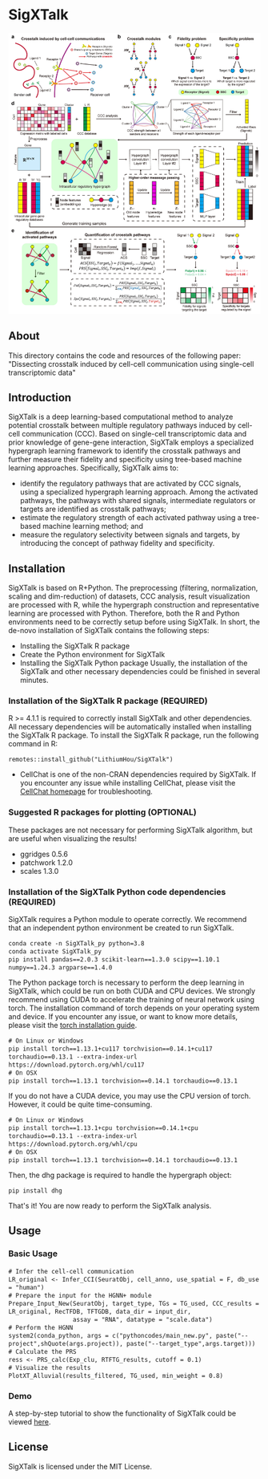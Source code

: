 # SigXTalk
![Figure](/Fig1.jpg)
## About
This directory contains the code and resources of the following paper:
"Dissecting crosstalk induced by cell-cell communication using single-cell transcriptomic data"

## Introduction
SigXTalk is a deep learning-based computational method to analyze potential crosstalk between multiple regulatory pathways induced by cell-cell communication (CCC). Based on single-cell transcriptomic data and prior knowledge of gene-gene interaction, SigXTalk employs a specialized hypergraph learning framework to identify the crosstalk pathways and further measure their fidelity and specificity using tree-based machine learning approaches. Specifically, SigXTalk aims to:
-	identify the regulatory pathways that are activated by CCC signals, using a specialized hypergraph learning approach. Among the activated pathways, the pathways with shared signals, intermediate regulators or targets are identified as crosstalk pathways;
-	estimate the regulatory strength of each activated pathway using a tree-based machine learning method; and 
- measure the regulatory selectivity between signals and targets, by introducing the concept of pathway fidelity and specificity.

## Installation
SigXTalk is based on R+Python. The preprocessing (filtering, normalization, scaling and dim-reduction) of datasets, CCC analysis, result visualization are processed with R, while the hypergraph construction and representative learning are processed with Python. Therefore, both the R and Python environments need to be correctly setup before using SigXTalk. In short, the de-novo installation of SigXTalk contains the following steps:
- Installing the SigXTalk R package
- Create the Python environment for SigXTalk
- Installing the SigXTalk Python package
Usually, the installation of the SigXTalk and other necessary dependencies could be finished in several minutes.


### Installation of the SigXTalk R package (REQUIRED)
R >= 4.1.1 is required to correctly install SigXTalk and other dependencies. All necessary dependencies will be automatically installed when installing the SigXTalk R package. 
To install the SigXTalk R package, run the following command in R:
```
remotes::install_github("LithiumHou/SigXTalk")
```
* CellChat is one of the non-CRAN dependencies required by SigXTalk. If you encounter any issue while installing CellChat, please visit the [CellChat homepage](https://github.com/jinworks/CellChat) for troubleshooting.
  
### Suggested R packages for plotting (OPTIONAL)
These packages are not necessary for performing SigXTalk algorithm, but are useful when visualizing the results!
* ggridges 0.5.6
* patchwork 1.2.0
* scales 1.3.0

### Installation of the SigXTalk Python code dependencies (REQUIRED)
SigXTalk requires a Python module to operate correctly. We recommend that an independent python environment be created to run SigXTalk.
```
conda create -n SigXTalk_py python=3.8
conda activate SigXTalk_py
pip install pandas==2.0.3 scikit-learn==1.3.0 scipy==1.10.1 numpy==1.24.3 argparse==1.4.0
```
The Python package torch is necessary to perform the deep learning in SigXTalk, which could be run on both CUDA and CPU devices. We strongly recommend using CUDA to accelerate the training of neural network using torch.
The installation command of torch depends on your operating system and device. If you encounter any issue, or want to know more details, please visit the [torch installation guide](https://pytorch.org/get-started/locally/).

```
# On Linux or Windows
pip install torch==1.13.1+cu117 torchvision==0.14.1+cu117 torchaudio==0.13.1 --extra-index-url https://download.pytorch.org/whl/cu117
# On OSX
pip install torch==1.13.1 torchvision==0.14.1 torchaudio==0.13.1
```
If you do not have a CUDA device, you may use the CPU version of torch. However, it could be quite time-consuming.
```
# On Linux or Windows
pip install torch==1.13.1+cpu torchvision==0.14.1+cpu torchaudio==0.13.1 --extra-index-url https://download.pytorch.org/whl/cpu
# On OSX
pip install torch==1.13.1 torchvision==0.14.1 torchaudio==0.13.1
```
Then, the dhg package is required to handle the hypergraph object:
```
pip install dhg
```

That's it! You are now ready to perform the SigXTalk analysis.

## Usage

### Basic Usage
```
# Infer the cell-cell communication
LR_original <- Infer_CCI(SeuratObj, cell_anno, use_spatial = F, db_use = "human")
# Prepare the input for the HGNN+ module
Prepare_Input_New(SeuratObj, target_type, TGs = TG_used, CCC_results = LR_original, RecTFDB, TFTGDB, data_dir = input_dir,
                  assay = "RNA", datatype = "scale.data")
# Perform the HGNN
system2(conda_python, args = c("pythoncodes/main_new.py", paste("--project",shQuote(args.project)), paste("--target_type",args.target)))
# Calculate the PRS
ress <- PRS_calc(Exp_clu, RTFTG_results, cutoff = 0.1)
# Visualize the results
PlotXT_Alluvial(results_filtered, TG_used, min_weight = 0.8)
```
### Demo
A step-by-step tutorial to show the functionality of SigXTalk could be viewed [here](https://github.com/LithiumHou/SigXTalk/blob/master/vignettes/demo.md).

## License
SigXTalk is licensed under the MIT License.



